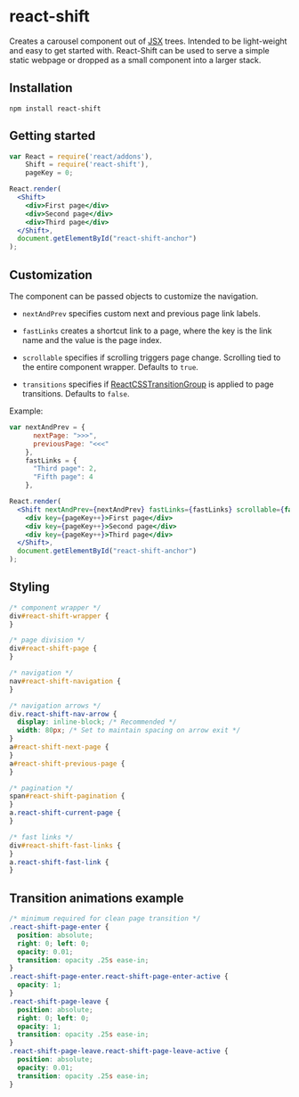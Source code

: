 # react-shift
Creates a carousel component out of [JSX](https://facebook.github.io/react/docs/jsx-in-depth.html) trees. Intended to be light-weight and easy to get started with. React-Shift can be used to serve a simple static webpage or dropped as a small component into a larger stack.

## Installation
```
npm install react-shift
```

## Getting started
```jsx
var React = require('react/addons'),
	Shift = require('react-shift'),
	pageKey = 0;

React.render(
  <Shift>
    <div>First page</div>
    <div>Second page</div>
    <div>Third page</div>
  </Shift>,
  document.getElementById("react-shift-anchor")
);
```

## Customization
The component can be passed objects to customize the navigation.

* ```nextAndPrev``` specifies custom next and previous page link labels.

* ```fastLinks``` creates a shortcut link to a page, where the key is the link name and the value is the page index.

* ```scrollable``` specifies if scrolling triggers page change. Scrolling tied to the entire component wrapper. Defaults to ```true```.

* ```transitions``` specifies if [ReactCSSTransitionGroup](https://facebook.github.io/react/docs/animation.html) is applied to page transitions. Defaults to ```false```.

Example:
```jsx
var nextAndPrev = {
      nextPage: ">>>",
      previousPage: "<<<"
    },
    fastLinks = {
      "Third page": 2,
      "Fifth page": 4
    },

React.render(
  <Shift nextAndPrev={nextAndPrev} fastLinks={fastLinks} scrollable={false}>
    <div key={pageKey++}>First page</div>
    <div key={pageKey++}>Second page</div>
    <div key={pageKey++}>Third page</div>
  </Shift>,
  document.getElementById("react-shift-anchor")
);
```

## Styling
```css
/* component wrapper */
div#react-shift-wrapper {	
}

/* page division */
div#react-shift-page {
}

/* navigation */
nav#react-shift-navigation {
}

/* navigation arrows */
div.react-shift-nav-arrow {
  display: inline-block; /* Recommended */
  width: 80px; /* Set to maintain spacing on arrow exit */
}
a#react-shift-next-page {
}
a#react-shift-previous-page {
}

/* pagination */
span#react-shift-pagination {
}
a.react-shift-current-page {
}

/* fast links */
div#react-shift-fast-links {
}
a.react-shift-fast-link {
}
```

## Transition animations example
```css
/* minimum required for clean page transition */
.react-shift-page-enter {  
  position: absolute;
  right: 0; left: 0;
  opacity: 0.01;
  transition: opacity .25s ease-in;
}
.react-shift-page-enter.react-shift-page-enter-active {  
  opacity: 1;
}
.react-shift-page-leave {  
  position: absolute;
  right: 0; left: 0;
  opacity: 1;
  transition: opacity .25s ease-in;
}
.react-shift-page-leave.react-shift-page-leave-active {
  position: absolute;
  opacity: 0.01;
  transition: opacity .25s ease-in;
}
```
